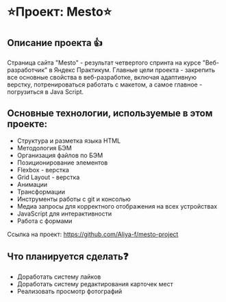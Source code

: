 # ⭐Проект: Mesto⭐

## Описание проекта 👍

Страница сайта "Mesto" - результат четвертого спринта на курсе "Веб-разработчик" в Яндекс Практикум. Главные цели проекта - закрепить все основные свойства в веб-разработке, включая адаптивную верстку, потренироваться работать с макетом, а самое главное - погрузиться в Java Script.

## Основные технологии, используемые в этом проекте:

 - Структура и разметка языка HTML
 - Методология БЭМ
 - Организация файлов по БЭМ
 - Позиционирование элементов
 - Flexbox - верстка
 - Grid Layout - верстка
 - Анимации
 - Трансформации
 - Инструменты работы с git и консолью
 - Медиа запросы для корректного отображения на всех устройствах
 - JavaScript для интерактивности
 - Работа с формами

 Ссылка на проект: https://github.com/Aliya-f/mesto-project

## Что планируется сделать❓

 - Доработать систему лайков
 - Доработать систему редактирования карточек мест
 - Реализовать просмотр фотографий
